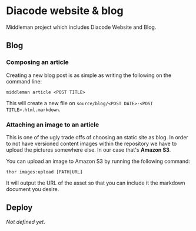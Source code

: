 # Diacode website & blog

Middleman project which includes Diacode Website and Blog.

## Blog

### Composing an article

Creating a new blog post is as simple as writing the following on the command line:

```
middleman article <POST TITLE>
```

This will create a new file on `source/blog/<POST DATE>-<POST TITLE>.html.markdown`.

### Attaching an image to an article

This is one of the ugly trade offs of choosing an static site as blog. In order to not have versioned content images within the repository we have to upload the pictures somewhere else. In our case that's **Amazon S3**.

You can upload an image to Amazon S3 by running the following command:

```
thor images:upload [PATH|URL]
```

It will output the URL of the asset so that you can include it the markdown document you desire.

## Deploy

*Not defined yet*.
